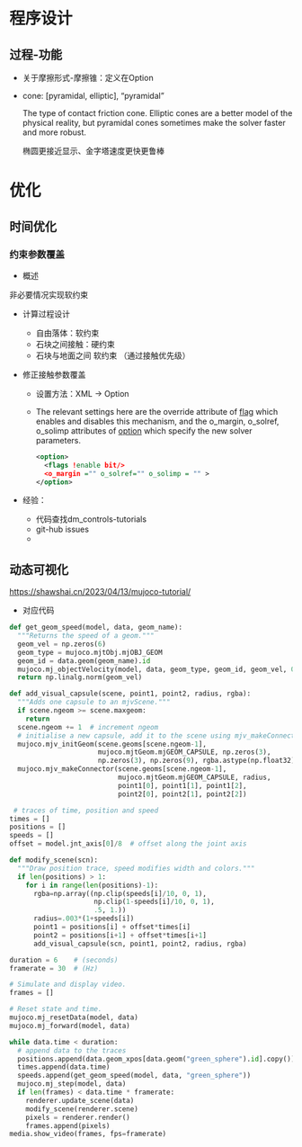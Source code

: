 # 程序设计

## 过程-功能

- 关于摩擦形式-摩擦锥：定义在Option

- cone: [pyramidal, elliptic], “pyramidal”

  The type of contact friction cone. Elliptic cones are a better model of the physical reality, but pyramidal cones sometimes make the solver faster and more robust.

  椭圆更接近显示、金字塔速度更快更鲁棒

  

# 优化

## 时间优化

### 约束参数覆盖

- 概述

非必要情况实现软约束

- 计算过程设计
  - 自由落体：软约束
  - 石块之间接触：硬约束
  - 石块与地面之间 软约束 （通过接触优先级）

- 修正接触参数覆盖

  - 设置方法：XML -> Option

  - The relevant settings here are the override attribute of [flag](https://mujoco.readthedocs.io/en/3.0.0/XMLreference.html#option-flag) which enables and disables this mechanism, and the o_margin, o_solref, o_solimp attributes of [option](https://mujoco.readthedocs.io/en/3.0.0/XMLreference.html#option) which specify the new solver parameters. 

    ```xml
    <option>
      <flags !enable bit/>
      <o_margin ="" o_solref="" o_solimp = "" >
    </option>
    ```


- 经验：
  - 代码查找dm_controls-tutorials
  - git-hub issues
  - 

## 动态可视化

https://shawshai.cn/2023/04/13/mujoco-tutorial/

- 对应代码

```python
def get_geom_speed(model, data, geom_name):
  """Returns the speed of a geom."""
  geom_vel = np.zeros(6)
  geom_type = mujoco.mjtObj.mjOBJ_GEOM
  geom_id = data.geom(geom_name).id
  mujoco.mj_objectVelocity(model, data, geom_type, geom_id, geom_vel, 0)
  return np.linalg.norm(geom_vel)

def add_visual_capsule(scene, point1, point2, radius, rgba):
  """Adds one capsule to an mjvScene."""
  if scene.ngeom >= scene.maxgeom:
    return
  scene.ngeom += 1  # increment ngeom
  # initialise a new capsule, add it to the scene using mjv_makeConnector
  mujoco.mjv_initGeom(scene.geoms[scene.ngeom-1],
                      mujoco.mjtGeom.mjGEOM_CAPSULE, np.zeros(3),
                      np.zeros(3), np.zeros(9), rgba.astype(np.float32))
  mujoco.mjv_makeConnector(scene.geoms[scene.ngeom-1],
                           mujoco.mjtGeom.mjGEOM_CAPSULE, radius,
                           point1[0], point1[1], point1[2],
                           point2[0], point2[1], point2[2])

 # traces of time, position and speed
times = []
positions = []
speeds = []
offset = model.jnt_axis[0]/8  # offset along the joint axis

def modify_scene(scn):
  """Draw position trace, speed modifies width and colors."""
  if len(positions) > 1:
    for i in range(len(positions)-1):
      rgba=np.array((np.clip(speeds[i]/10, 0, 1),
                     np.clip(1-speeds[i]/10, 0, 1),
                     .5, 1.))
      radius=.003*(1+speeds[i])
      point1 = positions[i] + offset*times[i]
      point2 = positions[i+1] + offset*times[i+1]
      add_visual_capsule(scn, point1, point2, radius, rgba)

duration = 6    # (seconds)
framerate = 30  # (Hz)

# Simulate and display video.
frames = []

# Reset state and time.
mujoco.mj_resetData(model, data)
mujoco.mj_forward(model, data)

while data.time < duration:
  # append data to the traces
  positions.append(data.geom_xpos[data.geom("green_sphere").id].copy())
  times.append(data.time)
  speeds.append(get_geom_speed(model, data, "green_sphere"))
  mujoco.mj_step(model, data)
  if len(frames) < data.time * framerate:
    renderer.update_scene(data)
    modify_scene(renderer.scene)
    pixels = renderer.render()
    frames.append(pixels)
media.show_video(frames, fps=framerate)
```



